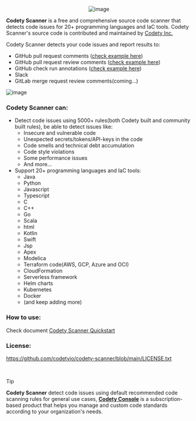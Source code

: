 <div align="center">

![image](https://www.codety.io/assets/img/logo_128.png)

</div>

**Codety Scanner** is a free and comprehensive source code scanner that detects code issues for 20+ programming languages and IaC tools. Codety Scanner's source code is contributed and maintained by [Codety Inc.]([https://codety.io](https://codety.io/))

Codety Scanner detects your code issues and report results to:
* GitHub pull request comments ([check example here](https://github.com/codetyio/codety-scanner/pull/15#issuecomment-2320351633))
* GitHub pull request review comments ([check example here](https://github.com/codetyio/codety-scanner/pull/15/files#r1738123885))
* GitHub check run annotations ([check example here](https://github.com/codetyio/codety-scanner/runs/29462342113))
* Slack
* GitLab merge request review comments(coming...)


![image](https://www.codety.io/assets/img/hero-3.png)

### Codety Scanner can:
* Detect code issues using 5000+ rules(both Codety built and community built rules), be able to detect issues like:  
  * Insecure and vulnerable code
  * Unexpected secrets/tokens/API-keys in the code
  * Code smells and technical debt accumulation
  * Code style violations
  * Some performance issues
  * And more...
* Support 20+ programming languages and IaC tools:
  * Java
  * Python
  * Javascript
  * Typescript
  * C
  * C++
  * Go
  * Scala
  * html 
  * Kotlin
  * Swift
  * Jsp
  * Apex
  * Modelica
  * Terraform code(AWS, GCP, Azure and OCI)
  * CloudFormation
  * Serverless framework
  * Helm charts
  * Kubernetes
  * Docker
  * (and keep adding more)


### How to use:
Check document [Codety Scanner Quickstart](https://docs.codety.io/docs/quickstart/index)

### License:
https://github.com/codetyio/codety-scanner/blob/main/LICENSE.txt

<br/>

> [!TIP]
> **Codety Scanner** detect code issues using default recommended code scanning rules for general use cases, [**Codety Console**](http://www.codety.io) is a subscription-based product that helps you manage and custom code standards according to your organization's needs.
 

